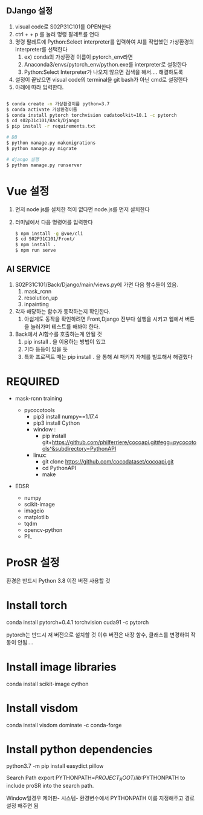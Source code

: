## DJango 설정

1. visual code로 S02P31C101를 OPEN한다
2. ctrl + <shift> + p 를 눌러 명령 팔레트를  연다
3. 명령 팔레트에 Python:Select interpreter를 입력하여  AI를 작업했던 가상환경의 interpreter를 선택한다
   1. ex) conda의 가상환경 이름이 pytorch_env라면
   2. Anaconda3/envs/pytorch_env/python.exe를 interpreter로 설정한다
   3. Python:Select Interpreter가 나오지 않으면 검색을 해서.... 해결하도록
4. 설정이 끝났으면 visual code의 terminal을 git bash가 아닌 cmd로 설정한다
5. 아래에 따라 입력한다.

```bash

$ conda create -n 가상환경이름 python=3.7
$ conda activate 가상환경이름
$ conda install pytorch torchvision cudatoolkit=10.1 -c pytorch
$ cd s02p31c101/Back/Django
$ pip install -r requirements.txt
```

```bash
# DB
$ python manage.py makemigrations
$ python manage.py migrate

# django 실행
$ python manage.py runserver  
```








#  Vue 설정

1. 먼저 node js를 설치한 적이 없다면 node.js를 먼저 설치한다

2. 터미널에서 다음 명령어를 입력한다

   ```bash
   $ npm install -g @vue/cli
   $ cd S02P31C101/Front/
   $ npm install .
   $ npm run serve
   ```

## AI SERVICE

1. S02P31C101/Back/Django/main/views.py에 가면 다음 함수들이 있음.
   1. mask_rcnn
   2. resolution_up
   3. inpainting
2. 각자 해당하는 함수가 동작하는지 확인한다.
   1. 아쉽게도 동작을 확인하려면 Front,Django 전부다 실행을 시키고 웹에서 버튼을 눌러가며 테스트를 해봐야 한다.
3. Back에서 AI함수를 호출하는게 안될 것 
   1. pip install . 을 이용하는 방법이 있고
   2. 기타 등등이 있을 듯
   3. 특화 프로젝트 때는 pip install . 을 통해 AI 패키지 자체를 빌드해서 해결했다

# REQUIRED

+ mask-rcnn training
  + pycocotools
    + pip3 install numpy==1.17.4
    + pip3 install Cython
    + window :
      + pip install git+https://github.com/philferriere/cocoapi.git#egg=pycocotools^&subdirectory=PythonAPI
    + linux:
      + git clone https://github.com/cocodataset/cocoapi.git
      + cd PythonAPI
      + make

+ EDSR
  + numpy
  + scikit-image
  + imageio
  + matplotlib
  + tqdm
  + opencv-python
  + PIL

# ProSR 설정

환경은 반드시 Python 3.8 이전 버전 사용할 것

# Install torch
conda install pytorch=0.4.1 torchvision cuda91 -c pytorch

pytorch는 반드시 저 버전으로 설치할 것 이후 버전은 내장 함수, 클래스를 변경하여 작동이 안됨....

# Install image libraries
conda install scikit-image cython

# Install visdom
conda install visdom dominate -c conda-forge

# Install python dependencies
python3.7 -m pip install easydict pillow

Search Path
export PYTHONPATH=$PROJECT_ROOT/lib:$PYTHONPATH to include proSR into the search path.

Window일경우 제어판- 시스템- 환경변수에서 PYTHONPATH 이름 지정해주고 경로 설정 해주면 됨
